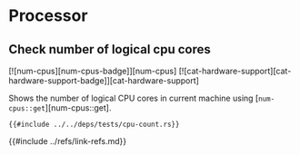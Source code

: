 # Processor

## Check number of logical cpu cores

[![num-cpus][num-cpus-badge]][num-cpus]  [![cat-hardware-support][cat-hardware-support-badge]][cat-hardware-support]

Shows the number of logical CPU cores in current machine using [`num-cpus::get`][num-cpus::get].

```rust,editable
{{#include ../../deps/tests/cpu-count.rs}}
```

{{#include ../refs/link-refs.md}}
